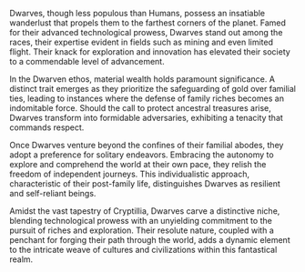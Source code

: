 Dwarves, though less populous than Humans, possess an insatiable wanderlust that propels them to the farthest corners of the planet. Famed for their advanced technological prowess, Dwarves stand out among the races, their expertise evident in fields such as mining and even limited flight. Their knack for exploration and innovation has elevated their society to a commendable level of advancement.

In the Dwarven ethos, material wealth holds paramount significance. A distinct trait emerges as they prioritize the safeguarding of gold over familial ties, leading to instances where the defense of family riches becomes an indomitable force. Should the call to protect ancestral treasures arise, Dwarves transform into formidable adversaries, exhibiting a tenacity that commands respect.

Once Dwarves venture beyond the confines of their familial abodes, they adopt a preference for solitary endeavors. Embracing the autonomy to explore and comprehend the world at their own pace, they relish the freedom of independent journeys. This individualistic approach, characteristic of their post-family life, distinguishes Dwarves as resilient and self-reliant beings.

Amidst the vast tapestry of Cryptillia, Dwarves carve a distinctive niche, blending technological prowess with an unyielding commitment to the pursuit of riches and exploration. Their resolute nature, coupled with a penchant for forging their path through the world, adds a dynamic element to the intricate weave of cultures and civilizations within this fantastical realm.